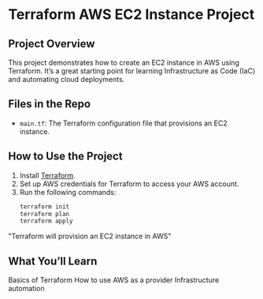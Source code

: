 # Terraform AWS EC2 Instance Project

## Project Overview
This project demonstrates how to create an EC2 instance in AWS using Terraform. It’s a great starting point for learning Infrastructure as Code (IaC) and automating cloud deployments.

## Files in the Repo
- `main.tf`: The Terraform configuration file that provisions an EC2 instance.

## How to Use the Project
1. Install [Terraform](https://developer.hashicorp.com/terraform/tutorials/aws-get-started/install-cli).
2. Set up AWS credentials for Terraform to access your AWS account.
3. Run the following commands:
   ```bash
   terraform init
   terraform plan
   terraform apply
   
"Terraform will provision an EC2 instance in AWS"

## What You’ll Learn
Basics of Terraform
How to use AWS as a provider
Infrastructure automation
